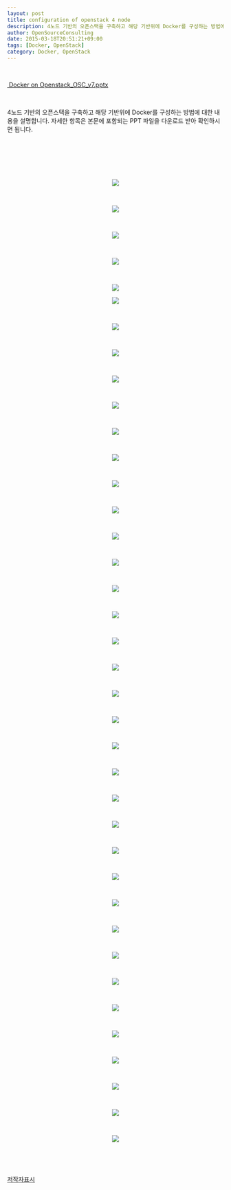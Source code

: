 ```yaml
---
layout: post
title: configuration of openstack 4 node
description: 4노드 기반의 오픈스택을 구축하고 해당 기반위에 Docker를 구성하는 방법에 대한 내용을 설명합니다. 자세한 항목은 본문에 포함되는 PPT 파일을 다운로드 받아 확인하시면 됩니다...
author: OpenSourceConsulting
date: 2015-03-18T20:51:21+09:00
tags: [Docker, OpenStack]
category: Docker, OpenStack
---
```

<div class="area_view">
 <div class="tt_article_useless_p_margin">
  <p>
   <br/>
  </p>
  <p>
   <span class="imageblock" style="display:inline-block;;height:auto;max-width:100%">
    <a href="http://blog.osci.kr/attachment/cfile8.uf@272619445509677D0EE15A.pptx">
     <img alt="" src="https://t1.daumcdn.net/tistory_admin/blogs/image/extension/pptx.gif?_version_=e5bccf3ae699fd50098405045efeeb0cc901a607" style="vertical-align: middle;">
      Docker on Openstack_OSC_v7.pptx
     </img>
    </a>
   </span>
  </p>
  <p>
   <br/>
  </p>
  <p>
   4노드 기반의 오픈스택을 구축하고 해당 기반위에 Docker를 구성하는 방법에 대한 내용을 설명합니다. 자세한 항목은 본문에 포함되는 PPT 파일을 다운로드 받아 확인하시면 됩니다.
  </p>
  <p>
   <br/>
  </p>
  <p>
   <br/>
  </p>
  <p>
   <br/>
  </p>
  <p style="text-align: center; clear: none; float: none;">
   <span class="imageblock" style="display:inline-block;width:800px;;height:auto;max-width:100%">
    <img src="/assets/images/53/슬라이드5.PNG"/>
   </span>
  </p>
  <p>
   <br/>
  </p>
  <p style="text-align: center; clear: none; float: none;">
   <span class="imageblock" style="display:inline-block;width:800px;;height:auto;max-width:100%">
    <img src="/assets/images/53/슬라이드6.PNG"/>
   </span>
  </p>
  <p>
   <br/>
  </p>
  <p style="text-align: center; clear: none; float: none;">
   <span class="imageblock" style="display:inline-block;width:800px;;height:auto;max-width:100%">
    <img src="/assets/images/53/슬라이드7.PNG"/>
   </span>
  </p>
  <p>
   <br/>
  </p>
  <p style="text-align: center; clear: none; float: none;">
   <span class="imageblock" style="display:inline-block;width:800px;;height:auto;max-width:100%">
    <img src="/assets/images/53/슬라이드8.PNG"/>
   </span>
  </p>
  <p>
   <br/>
  </p>
  <p style="text-align: center; clear: none; float: none;">
   <span class="imageblock" style="display:inline-block;width:800px;;height:auto;max-width:100%">
    <img src="/assets/images/53/슬라이드9.PNG"/>
   </span>
  </p>
  <p>
  </p>
  <p>
  </p>
  <p style="text-align: center; clear: none; float: none;">
   <span class="imageblock" style="display:inline-block;width:800px;;height:auto;max-width:100%">
    <img src="/assets/images/53/슬라이드10.PNG"/>
   </span>
  </p>
  <p>
   <br/>
  </p>
  <p style="text-align: center; clear: none; float: none;">
   <span class="imageblock" style="display:inline-block;width:800px;;height:auto;max-width:100%">
    <img src="/assets/images/53/슬라이드11.PNG"/>
   </span>
  </p>
  <p>
   <br/>
  </p>
  <p style="text-align: center; clear: none; float: none;">
   <span class="imageblock" style="display:inline-block;width:800px;;height:auto;max-width:100%">
    <img src="/assets/images/53/슬라이드12.PNG"/>
   </span>
  </p>
  <p>
   <br/>
  </p>
  <p style="text-align: center; clear: none; float: none;">
   <span class="imageblock" style="display:inline-block;width:800px;;height:auto;max-width:100%">
    <img src="/assets/images/53/슬라이드13.PNG"/>
   </span>
  </p>
  <p>
   <br/>
  </p>
  <p style="text-align: center; clear: none; float: none;">
   <span class="imageblock" style="display:inline-block;width:800px;;height:auto;max-width:100%">
    <img src="/assets/images/53/슬라이드14.PNG"/>
   </span>
  </p>
  <p>
   <br/>
  </p>
  <p style="text-align: center; clear: none; float: none;">
   <span class="imageblock" style="display:inline-block;width:800px;;height:auto;max-width:100%">
    <img src="/assets/images/53/슬라이드15.PNG"/>
   </span>
  </p>
  <p>
   <br/>
  </p>
  <p style="text-align: center; clear: none; float: none;">
   <span class="imageblock" style="display:inline-block;width:800px;;height:auto;max-width:100%">
    <img src="/assets/images/53/슬라이드16.PNG"/>
   </span>
  </p>
  <p>
   <br/>
  </p>
  <p style="text-align: center; clear: none; float: none;">
   <span class="imageblock" style="display:inline-block;width:800px;;height:auto;max-width:100%">
    <img src="/assets/images/53/슬라이드17.PNG"/>
   </span>
  </p>
  <p>
   <br/>
  </p>
  <p style="text-align: center; clear: none; float: none;">
   <span class="imageblock" style="display:inline-block;width:800px;;height:auto;max-width:100%">
    <img src="/assets/images/53/슬라이드18.PNG"/>
   </span>
  </p>
  <p>
   <br/>
  </p>
  <p style="text-align: center; clear: none; float: none;">
   <span class="imageblock" style="display:inline-block;width:800px;;height:auto;max-width:100%">
    <img src="/assets/images/53/슬라이드19.PNG"/>
   </span>
  </p>
  <p>
   <br/>
  </p>
  <p style="text-align: center; clear: none; float: none;">
   <span class="imageblock" style="display:inline-block;width:800px;;height:auto;max-width:100%">
    <img src="/assets/images/53/슬라이드20.PNG"/>
   </span>
  </p>
  <p>
   <br/>
  </p>
  <p style="text-align: center; clear: none; float: none;">
   <span class="imageblock" style="display:inline-block;width:800px;;height:auto;max-width:100%">
    <img src="/assets/images/53/슬라이드21.PNG"/>
   </span>
  </p>
  <p>
   <br/>
  </p>
  <p style="text-align: center; clear: none; float: none;">
   <span class="imageblock" style="display:inline-block;width:800px;;height:auto;max-width:100%">
    <img src="/assets/images/53/슬라이드22.PNG"/>
   </span>
  </p>
  <p>
   <br/>
  </p>
  <p style="text-align: center; clear: none; float: none;">
   <span class="imageblock" style="display:inline-block;width:800px;;height:auto;max-width:100%">
    <img src="/assets/images/53/슬라이드23.PNG"/>
   </span>
  </p>
  <p>
   <br/>
  </p>
  <p style="text-align: center; clear: none; float: none;">
   <span class="imageblock" style="display:inline-block;width:800px;;height:auto;max-width:100%">
    <img src="/assets/images/53/슬라이드24.PNG"/>
   </span>
  </p>
  <p>
   <br/>
  </p>
  <p style="text-align: center; clear: none; float: none;">
   <span class="imageblock" style="display:inline-block;width:800px;;height:auto;max-width:100%">
    <img src="/assets/images/53/슬라이드25.PNG"/>
   </span>
  </p>
  <p>
   <br/>
  </p>
  <p style="text-align: center; clear: none; float: none;">
   <span class="imageblock" style="display:inline-block;width:800px;;height:auto;max-width:100%">
    <img src="/assets/images/53/슬라이드26.PNG"/>
   </span>
  </p>
  <p>
   <br/>
  </p>
  <p style="text-align: center; clear: none; float: none;">
   <span class="imageblock" style="display:inline-block;width:800px;;height:auto;max-width:100%">
    <img src="/assets/images/53/슬라이드27.PNG"/>
   </span>
  </p>
  <p>
   <br/>
  </p>
  <p style="text-align: center; clear: none; float: none;">
   <span class="imageblock" style="display:inline-block;width:800px;;height:auto;max-width:100%">
    <img src="/assets/images/53/슬라이드28.PNG"/>
   </span>
  </p>
  <p>
   <br/>
  </p>
  <p style="text-align: center; clear: none; float: none;">
   <span class="imageblock" style="display:inline-block;width:800px;;height:auto;max-width:100%">
    <img src="/assets/images/53/슬라이드29.PNG"/>
   </span>
  </p>
  <p>
   <br/>
  </p>
  <p style="text-align: center; clear: none; float: none;">
   <span class="imageblock" style="display:inline-block;width:800px;;height:auto;max-width:100%">
    <img src="/assets/images/53/슬라이드30.PNG"/>
   </span>
  </p>
  <p>
   <br/>
  </p>
  <p style="text-align: center; clear: none; float: none;">
   <span class="imageblock" style="display:inline-block;width:800px;;height:auto;max-width:100%">
    <img src="/assets/images/53/슬라이드31.PNG"/>
   </span>
  </p>
  <p>
   <br/>
  </p>
  <p style="text-align: center; clear: none; float: none;">
   <span class="imageblock" style="display:inline-block;width:800px;;height:auto;max-width:100%">
    <img src="/assets/images/53/슬라이드32.PNG"/>
   </span>
  </p>
  <p>
   <br/>
  </p>
  <p style="text-align: center; clear: none; float: none;">
   <span class="imageblock" style="display:inline-block;width:800px;;height:auto;max-width:100%">
    <img src="/assets/images/53/슬라이드33.PNG"/>
   </span>
  </p>
  <p>
   <br/>
  </p>
  <p style="text-align: center; clear: none; float: none;">
   <span class="imageblock" style="display:inline-block;width:800px;;height:auto;max-width:100%">
    <img src="/assets/images/53/슬라이드34.PNG"/>
   </span>
  </p>
  <p>
   <br/>
  </p>
  <p style="text-align: center; clear: none; float: none;">
   <span class="imageblock" style="display:inline-block;width:800px;;height:auto;max-width:100%">
    <img src="/assets/images/53/슬라이드35.PNG"/>
   </span>
  </p>
  <p>
   <br/>
  </p>
  <p style="text-align: center; clear: none; float: none;">
   <span class="imageblock" style="display:inline-block;width:800px;;height:auto;max-width:100%">
    <img src="/assets/images/53/슬라이드36.PNG"/>
   </span>
  </p>
  <p>
   <br/>
  </p>
  <p style="text-align: center; clear: none; float: none;">
   <span class="imageblock" style="display:inline-block;width:800px;;height:auto;max-width:100%">
    <img src="/assets/images/53/슬라이드37.PNG"/>
   </span>
  </p>
  <p>
   <br/>
  </p>
  <p style="text-align: center; clear: none; float: none;">
   <span class="imageblock" style="display:inline-block;width:800px;;height:auto;max-width:100%">
    <img src="/assets/images/53/슬라이드38.PNG"/>
   </span>
  </p>
  <p>
   <br/>
  </p>
  <p style="text-align: center; clear: none; float: none;">
   <span class="imageblock" style="display:inline-block;width:800px;;height:auto;max-width:100%">
    <img src="/assets/images/53/슬라이드39.PNG"/>
   </span>
  </p>
  <p>
   <br/>
  </p>
  <p style="text-align: center; clear: none; float: none;">
   <span class="imageblock" style="display:inline-block;width:800px;;height:auto;max-width:100%">
    <img src="/assets/images/53/슬라이드40.PNG"/>
   </span>
  </p>
  <p>
   <br/>
  </p>
  <p style="text-align: center; clear: none; float: none;">
   <span class="imageblock" style="display:inline-block;width:800px;;height:auto;max-width:100%">
    <img src="/assets/images/53/슬라이드41.PNG"/>
   </span>
  </p>
  <p>
   <br/>
  </p>
  <p style="text-align: center; clear: none; float: none;">
   <span class="imageblock" style="display:inline-block;width:800px;;height:auto;max-width:100%">
    <img src="/assets/images/53/슬라이드42.PNG"/>
   </span>
  </p>
  <p>
   <br/>
  </p>
  <p style="text-align: center; clear: none; float: none;">
   <br/>
  </p>
  <div class="container_postbtn">
   <div class="postbtn_ccl" data-ccl-type="3">
    <a class="link_ccl" href="http://creativecommons.org/licenses/by/4.0/deed.ko" target="_blank">
     <span class="bundle_ccl">
      <span class="ico_postbtn ico_ccl1">
       저작자표시
      </span>
     </span>
    </a>
   </div>
  </div>
  <!--
	<rdf:RDF xmlns="http://web.resource.org/cc/" xmlns:dc="http://purl.org/dc/elements/1.1/" xmlns:rdf="http://www.w3.org/1999/02/22-rdf-syntax-ns#">
		<Work rdf:about="">
			<license rdf:resource="http://creativecommons.org/licenses/by-fr/2.0/kr/" />
		</Work>
		<License rdf:about="http://creativecommons.org/licenses/by-fr/">
			<permits rdf:resource="http://web.resource.org/cc/Reproduction"/>
			<permits rdf:resource="http://web.resource.org/cc/Distribution"/>
			<requires rdf:resource="http://web.resource.org/cc/Notice"/>
			<requires rdf:resource="http://web.resource.org/cc/Attribution"/>
			<permits rdf:resource="http://web.resource.org/cc/DerivativeWorks"/>
		</License>
	</rdf:RDF>
	-->
  <div style="text-align:left; padding-top:10px;clear:both">
  </div>
 </div>
</div>
